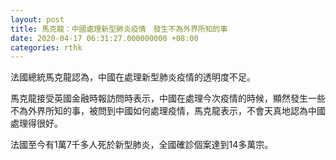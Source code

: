 ```yaml
---
layout: post
title: 馬克龍：中國處理新型肺炎疫情　發生不為外界所知的事
date: 2020-04-17 06:31:27.000000000 +08:00
categories: rthk
---
```


法國總統馬克龍認為，中國在處理新型肺炎疫情的透明度不足。

馬克龍接受英國金融時報訪問時表示，中國在處理今次疫情的時候，顯然發生一些不為外界所知的事，被問到中國如何處理疫情，馬克龍表示，不會天真地認為中國處理得很好。

法國至今有1萬7千多人死於新型肺炎，全國確診個案達到14多萬宗。
